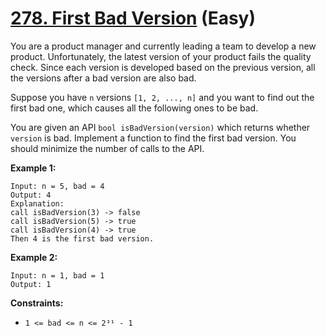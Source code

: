 # [278. First Bad Version][link] (Easy)

[link]: https://leetcode.com/problems/first-bad-version/

You are a product manager and currently leading a team to develop a new product. Unfortunately, the
latest version of your product fails the quality check. Since each version is developed based on the
previous version, all the versions after a bad version are also bad.

Suppose you have `n` versions `[1, 2, ..., n]` and you want to find out the first bad one, which
causes all the following ones to be bad.

You are given an API `bool isBadVersion(version)` which returns whether `version` is bad. Implement
a function to find the first bad version. You should minimize the number of calls to the API.

**Example 1:**

```
Input: n = 5, bad = 4
Output: 4
Explanation:
call isBadVersion(3) -> false
call isBadVersion(5) -> true
call isBadVersion(4) -> true
Then 4 is the first bad version.

```

**Example 2:**

```
Input: n = 1, bad = 1
Output: 1

```

**Constraints:**

- `1 <= bad <= n <= 2³¹ - 1`
